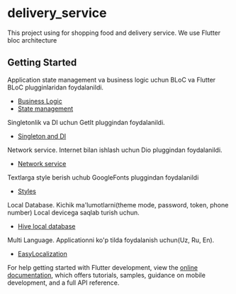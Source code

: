 # delivery_service

This project using for shopping food and delivery service. We use Flutter bloc architecture

## Getting Started

Application state management va business logic uchun BLoC va Flutter BLoC plugginlaridan foydalanildi.

- [Business Logic](https://pub.dev/packages/bloc)
- [State management](https://pub.dev/packages/flutter_bloc)

Singletonlik va DI uchun GetIt pluggindan foydalanildi.

- [Singleton and DI](https://pub.dev/packages/get_it)

Network service. Internet bilan ishlash uchun Dio pluggindan foydalanildi.

- [Network service](https://pub.dev/packages/dio)

Textlarga style berish uchub GoogleFonts pluggindan foydalanildi

- [Styles](https://pub.dev/packages/google_fonts)

Local Database. Kichik ma'lumotlarni(theme mode, password, token, phone number) Local devicega saqlab
turish uchun.
- [Hive local database](https://pub.dev/packages/hive)


Multi Language. Applicationni ko'p tilda foydalanish uchun(Uz, Ru, En).
- [EasyLocalization](https://pub.dev/packages/easy_localization)


For help getting started with Flutter development, view the
[online documentation](https://docs.flutter.dev/), which offers tutorials, samples, guidance on
mobile development, and a full API reference.
